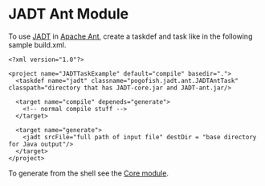 JADT Ant Module
===============

To use [JADT](../index.html) in  [Apache Ant](http://ant.apache.org/), create a taskdef and task like in the following sample build.xml.

    <?xml version="1.0"?>

    <project name="JADTTaskExample" default="compile" basedir=".">
      <taskdef name="jadt" classname="pogofish.jadt.ant.JADTAntTask" classpath="directory that has JADT-core.jar and JADT-ant.jar/>

      <target name="compile" depeneds="generate">
        <!-- normal compile stuff -->
      </target>
      
      <target name="generate">
        <jadt srcFile="full path of input file" destDir = "base directory for Java output"/>
      </target>
    </project>

To generate from the shell see the [Core module](../core/index.html).
